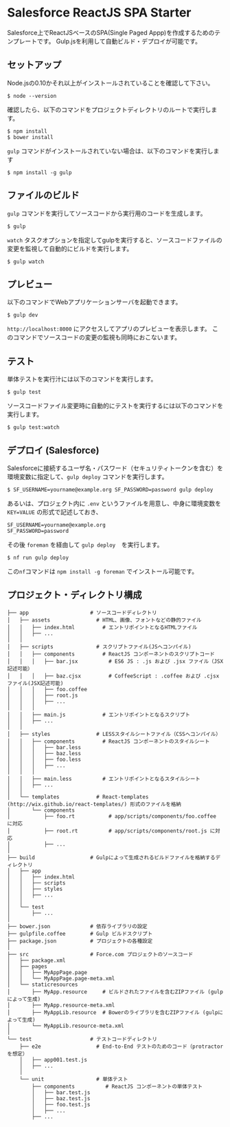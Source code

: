 # Salesforce ReactJS SPA Starter

Salesforce上でReactJSベースのSPA(Single Paged Appp)を作成するためのテンプレートです。
Gulp.jsを利用して自動ビルド・デプロイが可能です。

## セットアップ

Node.jsの0.10かそれ以上がインストールされていることを確認して下さい。

```
$ node --version
```

確認したら、以下のコマンドをプロジェクトディレクトリのルートで実行します。

```
$ npm install
$ bower install
```

`gulp` コマンドがインストールされていない場合は、以下のコマンドを実行します

```
$ npm install -g gulp
```

## ファイルのビルド

`gulp` コマンドを実行してソースコードから実行用のコードを生成します。

```
$ gulp
```

`watch` タスクオプションを指定してgulpを実行すると、ソースコードファイルの変更を監視して自動的にビルドを実行します。

```
$ gulp watch
```

## プレビュー

以下のコマンドでWebアプリケーションサーバを起動できます。

```
$ gulp dev
```

`http://localhost:8000` にアクセスしてアプリのプレビューを表示します。
このコマンドでソースコードの変更の監視も同時におこないます。


## テスト

単体テストを実行汁には以下のコマンドを実行します。

```
$ gulp test
```

ソースコードファイル変更時に自動的にテストを実行するには以下のコマンドを実行します。

```
$ gulp test:watch
```


## デプロイ (Salesforce)

Salesforceに接続するユーザ名・パスワード（セキュリティトークンを含む）を環境変数に指定して、`gulp deploy` コマンドを実行します。

```
$ SF_USERNAME=yourname@example.org SF_PASSWORD=password gulp deploy
```

あるいは、プロジェクト内に `.env` というファイルを用意し、中身に環境変数を `KEY=VALUE` の形式で記述しておき、

```
SF_USERNAME=yourname@example.org
SF_PASSWORD=password
```

その後 `foreman` を経由して `gulp deploy`　を実行します。

```
$ nf run gulp deploy
```

この`nf`コマンドは `npm install -g foreman` でインストール可能です。


## プロジェクト・ディレクトリ構成

```
├── app                    # ソースコードディレクトリ
│   ├── assets               # HTML、画像、フォントなどの静的ファイル
│   │   ├── index.html         # エントリポイントとなるHTMLファイル
│   │   ├── ...
│   │
│   ├── scripts              # スクリプトファイル(JSへコンパイル)
│   │   ├── components         # ReactJS コンポーネントのスクリプトコード
│   │   │   ├── bar.jsx          # ES6 JS : .js および .jsx ファイル（JSX記述可能）
│   │   │   ├── baz.cjsx         # CoffeeScript : .coffee および .cjsx ファイル(JSX記述可能)
│   │   │   ├── foo.coffee
│   │   │   ├── root.js
│   │   │   ├── ...
│   │   │ 
│   │   ├── main.js            # エントリポイントとなるスクリプト
│   │   ├── ...
│   │
│   ├── styles               # LESSスタイルシートファイル（CSSへコンパイル）
│   │   ├── components         # ReactJS コンポーネントのスタイルシート
│   │   │   ├── bar.less
│   │   │   ├── baz.less
│   │   │   ├── foo.less
│   │   │   ├── ...
│   │   │ 
│   │   ├── main.less          # エントリポイントとなるスタイルシート
│   │   ├── ...
│   │
│   └── templates            # React-templates (http://wix.github.io/react-templates/) 形式のファイルを格納
│       └── components         
│           ├── foo.rt           # app/scripts/components/foo.coffee に対応
│           ├── root.rt          # app/scripts/components/root.js に対応
│           ├── ...
│
├── build                  # Gulpによって生成されるビルドファイルを格納するディレクトリ
│   ├── app
│   │   ├── index.html
│   │   ├── scripts
│   │   ├── styles
│   │   ├── ...
│   │
│   └── test
│       ├── ...
│
├── bower.json             # 依存ライブラリの設定
├── gulpfile.coffee        # Gulp ビルドスクリプト
├── package.json           # プロジェクトの各種設定
│
├── src                    # Force.com プロジェクトのソースコード
│   ├── package.xml
│   ├── pages
│   │   ├── MyAppPage.page
│   │   └── MyAppPage.page-meta.xml
│   └── staticresources
│       ├── MyApp.resource     # ビルドされたファイルを含むZIPファイル (gulpによって生成)
│       ├── MyApp.resource-meta.xml
│       ├── MyAppLib.resource  # Bowerのライブラリを含むZIPファイル (gulpによって生成)
│       └── MyAppLib.resource-meta.xml
│
└── test                   # テストコードディレクトリ
    ├── e2e                  # End-to-End テストのためのコード（protractorを想定）
    │   ├── app001.test.js
    │   ├── ...
    │
    └── unit                 # 単体テスト
        ├── components          # ReactJS コンポーネントの単体テスト
        │   ├── bar.test.js
        │   ├── baz.test.js
        │   ├── foo.test.js
        │   ├── ...
        ├── ...
```

